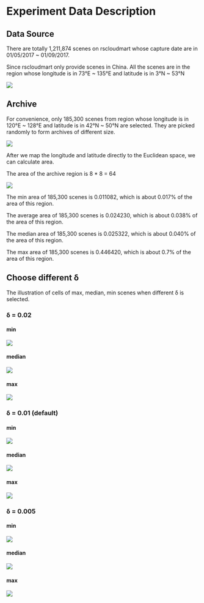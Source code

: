 # Experiment Data Description

## Data Source

There are totally 1,211,874 scenes on rscloudmart whose capture date are in 01/05/2017 \~ 01/09/2017. 

Since rscloudmart only provide scenes in China. All the scenes are in the region whose longitude is in 73°E \~ 135°E and latitude is in 3°N \~ 53°N

![](fig/scenes_dist.png)

## Archive

For convenience, only 185,300 scenes from region whose longitude is in 120°E \~ 128°E and latitude is in 42°N \~ 50°N are selected. They are picked randomly to form archives of different size.

![](fig/selected_region.png)

After we map the longitude and latitude directly to the Euclidean space, we can calculate area.

The area of the archive region is 8 * 8 = 64

![](fig/sample_scenes.png)

The min area of 185,300 scenes is 0.011082, which is about 0.017% of the area of this region.

The average area of 185,300 scenes is 0.024230, which is about 0.038% of the area of this region.

The median area of 185,300 scenes is 0.025322, which is about 0.040% of the area of this region.

The max area of 185,300 scenes is 0.446420, which is about 0.7% of the area of this region.

## Choose different δ

The illustration of cells of max, median, min scenes when different δ is selected.

### δ = 0.02 

#### min
![](fig/min_delta_0.02.png)

#### median
![](fig/median_delta_0.02.png)

#### max
![](fig/max_delta_0.02.png)

### δ = 0.01 (default)

#### min
![](fig/min_delta_0.01.png)

#### median
![](fig/median_delta_0.01.png)

#### max
![](fig/max_delta_0.01.png)

### δ = 0.005

#### min
![](fig/min_delta_0.005.png)

#### median 
![](fig/median_delta_0.005.png)

#### max
![](fig/max_delta_0.005.png)
